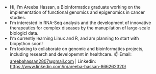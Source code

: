 - Hi, I’m Areeba Hassan, a Bioinformatics graduate working on the implementation of functional genomics and epigenomics in cancer studies.
- I’m interested in RNA-Seq analysis and the development of innovative therapeutics for complex diseases by the manupilation of large-scale biologicl data.
- I’m currently learning Linux and R, and am planning to start with biopython soon!
- I’m looking to collaborate on genomic and bioinformatics projects, including research and developemnt in healthcare.
📫 Email: areebahassan2807@gmail.com      |      Linkedin: https://www.linkedin.com/in/areeba-hassan-866262320/

<!---
Areeba-Hassan/Areeba-Hassan is a ✨ special ✨ repository because its `README.md` (this file) appears on your GitHub profile.
You can click the Preview link to take a look at your changes.
--->
